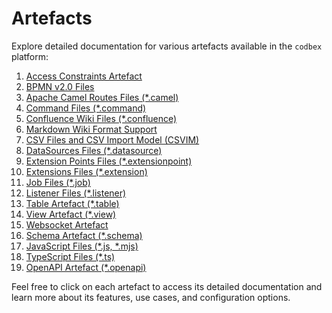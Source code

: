 # Artefacts

Explore detailed documentation for various artefacts available in the `codbex` platform:

1. [Access Constraints Artefact](artefacts/access.md)
2. [BPMN v2.0 Files](artefacts/bpmn.md)
3. [Apache Camel Routes Files (*.camel)](artefacts/camel.md)
4. [Command Files (*.command)](artefacts/command.md)
5. [Confluence Wiki Files (*.confluence)](artefacts/confluence.md)
6. [Markdown Wiki Format Support](artefacts/markdown.md)
7. [CSV Files and CSV Import Model (CSVIM)](artefacts/csvim.md)
8. [DataSources Files (*.datasource)](artefacts/datasource.md)
9. [Extension Points Files (*.extensionpoint)](artefacts/extensionpoint.md)
10. [Extensions Files (*.extension)](artefacts/extension.md)
11. [Job Files (*.job)](artefacts/job.md)
12. [Listener Files (*.listener)](artefacts/listener.md)
13. [Table Artefact (*.table)](artefacts/table.md)
14. [View Artefact (*.view)](artefacts/view.md)
15. [Websocket Artefact](artefacts/websocket.md)
16. [Schema Artefact (*.schema)](artefacts/schema.md)
17. [JavaScript Files (*.js, *.mjs)](artefacts/js.md)
18. [TypeScript Files (*.ts)](artefacts/ts.md)
19. [OpenAPI Artefact (*.openapi)](artefacts/openapi.md)

Feel free to click on each artefact to access its detailed documentation and learn more about its features, use cases, and configuration options.
